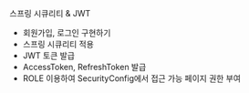 스프링 시큐리티 & JWT

- 회원가입, 로그인 구현하기
- 스프링 시큐리티 적용
- JWT 토큰 발급
- AccessToken, RefreshToken 발급
- ROLE 이용하여 SecurityConfig에서 접근 가능 페이지 권한 부여
